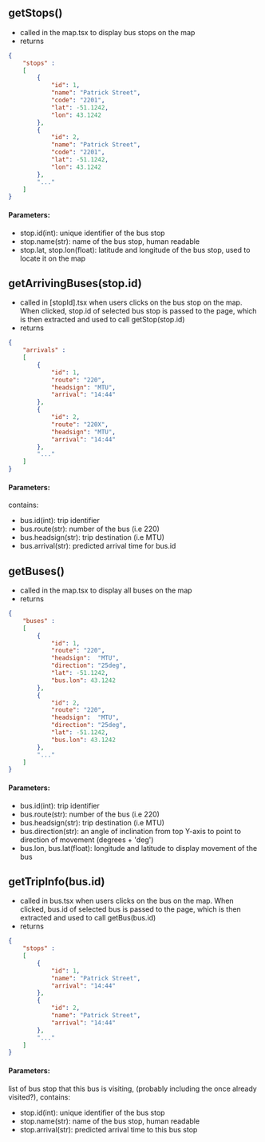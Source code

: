 ## getStops()

- called in the map.tsx to display bus stops on the map
- returns

```json
{
	"stops" :
	[
		{
			"id": 1,
			"name": "Patrick Street",
            "code": "2201",
			"lat": -51.1242,
			"lon": 43.1242
		},
		{
			"id": 2,
			"name": "Patrick Street",
			"code": "2201",
			"lat": -51.1242,
			"lon": 43.1242
		},
		"..."
	]
}
```

#### Parameters:

- stop.id(int): unique identifier of the bus stop
- stop.name(str): name of the bus stop, human readable
- stop.lat, stop.lon(float): latitude and longitude of the bus stop, used to locate it on the map

## getArrivingBuses(stop.id)

- called in [stopId].tsx when users clicks on the bus stop on the map. When clicked, stop.id of selected bus stop is passed to the page, which is then extracted and used to call getStop(stop.id)
- returns

```json
{
	"arrivals" :
	[
		{
			"id": 1,
			"route": "220",
			"headsign": "MTU",
			"arrival": "14:44"
		},
		{
			"id": 2,
			"route": "220X",
			"headsign": "MTU",
			"arrival": "14:44"
		},
		"..."
	]
}

```

#### Parameters:

contains:

- bus.id(int): trip identifier
- bus.route(str): number of the bus (i.e 220)
- bus.headsign(str): trip destination (i.e MTU)
- bus.arrival(str): predicted arrival time for bus.id

## getBuses()

- called in the map.tsx to display all buses on the map
- returns

```json
{
	"buses" :
	[
		{
			"id": 1,
			"route": "220",
			"headsign":  "MTU",
			"direction": "25deg",
			"lat": -51.1242,
			"bus.lon": 43.1242
		},
		{
			"id": 2,
			"route": "220", 
			"headsign":  "MTU",
			"direction": "25deg",
			"lat": -51.1242,
			"bus.lon": 43.1242
		},
		"..."
	]
}
```

#### Parameters:

- bus.id(int): trip identifier
- bus.route(str): number of the bus (i.e 220)
- bus.headsign(str): trip destination (i.e MTU)
- bus.direction(str): an angle of inclination from top Y-axis to point to direction of movement (degrees + 'deg')
- bus.lon, bus.lat(float): longitude and latitude to display movement of the bus

## getTripInfo(bus.id)

- called in bus.tsx when users clicks on the bus on the map. When clicked, bus.id of selected bus is passed to the page, which is then extracted and used to call getBus(bus.id)
- returns

```json
{
	"stops" :
	[
		{
			"id": 1,
			"name": "Patrick Street",
			"arrival": "14:44"
		},
		{
			"id": 2,
			"name": "Patrick Street",
			"arrival": "14:44"
		},
		"..."
	]
}
```

#### Parameters:

list of bus stop that this bus is visiting, (probably including the once already visited?), contains:

- stop.id(int): unique identifier of the bus stop
- stop.name(str): name of the bus stop, human readable
- stop.arrival(str): predicted arrival time to this bus stop
